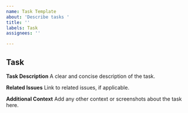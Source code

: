 ```yaml
---
name: Task Template
about: 'Describe tasks '
title: ''
labels: Task
assignees: ''

---
```


## Task

**Task Description**
A clear and concise description of the task.

**Related Issues**
Link to related issues, if applicable.

**Additional Context**
Add any other context or screenshots about the task here.
